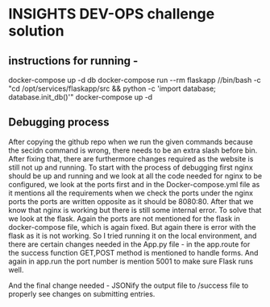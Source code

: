 # INSIGHTS DEV-OPS challenge solution
## instructions for running - 
docker-compose up -d db
docker-compose run --rm flaskapp //bin/bash -c "cd /opt/services/flaskapp/src && python -c  'import database; database.init_db()'"
docker-compose up -d

## Debugging process
After copying the github repo when we run the given commands because the secidn command is wrong, there needs to be an extra slash before bin.
After fixing that, there are furthermore changes required as the website is still not up and running. 
To start with the process of debugging first nginx should be up and running and we look at all the code needed for nginx to be configured, we look at the ports first and in the Docker-compose.yml file as it mentions all the requirements when we check the ports under the nginx ports the ports are written opposite as it should be 8080:80. 
After that we know that nginx is working but there is still some internal error. 
To solve that we look at the flask. Again the ports are not mentioned for the flask in docker-compose file, which is again fixed. 
But again there is error with the flask as it is not working.
So I tried running it on the local environment, and there are certain changes needed in the App.py file - 
in the app.route for the success function GET,POST method is mentioned to handle forms.
And again in app.run the port number is mention 5001 to make sure Flask runs well. 

And the final change needed - JSONify the output file to /success file to properly see changes on submitting entries.
